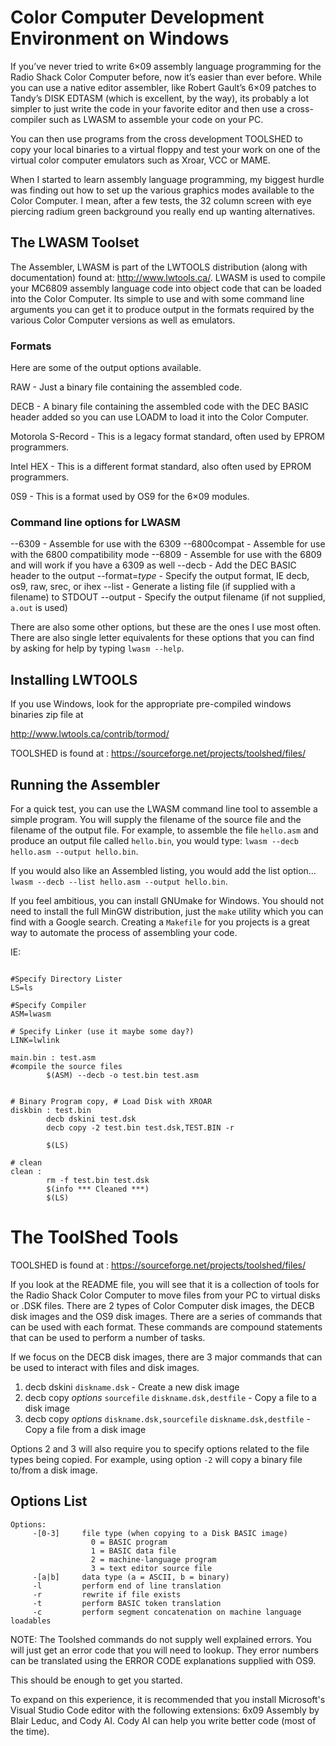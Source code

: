 
# Color Computer Development Environment on Windows

If you’ve never tried to write 6×09 assembly language programming for the Radio Shack Color Computer before, now it’s easier than ever before. While you can use a native editor assembler, like Robert Gault’s 6×09 patches to Tandy’s DISK EDTASM (which is excellent, by the way), its probably a lot simpler to just write the code in your favorite editor and then use a cross-compiler such as LWASM to assemble your code on your PC.

You can then use programs from the cross development TOOLSHED to copy your local binaries to a virtual floppy and test your work on one of the virtual color computer emulators such as Xroar, VCC or MAME.

When I started to learn assembly language programming, my biggest hurdle was finding out how to set up the various graphics modes available to the Color Computer. I mean, after a few tests, the 32 column screen with eye piercing radium green background you really end up wanting alternatives.

## The LWASM Toolset

The Assembler, LWASM is part of the LWTOOLS distribution (along with documentation) found at: http://www.lwtools.ca/. LWASM is  used to compile your MC6809 assembly language code into object code that can be loaded into the Color Computer. Its simple to use and with some command line arguments you can get it to produce output in the formats required by the various Color Computer versions as well as emulators.

### Formats

Here are some of the output options available.

RAW - Just a binary file containing the assembled code.

DECB - A binary file containing the assembled code with the DEC BASIC header added so you can use LOADM to load it into the Color Computer.

Motorola S-Record - This is a legacy format standard, often used by EPROM programmers.

Intel HEX - This is a different format standard, also often used by EPROM programmers.

0S9 - This is a format used by OS9 for the 6×09 modules.

### Command line options for LWASM

--6309  - Assemble for use with the 6309
--6800compat  - Assemble for use with the 6800 compatibility mode
--6809  - Assemble for use with the 6809 and will work if you have a 6309 as well
--decb - Add the DEC BASIC header to the output
--format=_type_     - Specify the output format, IE decb, os9, raw, srec, or ihex
--list - Generate a listing file (if supplied with a filename) to STDOUT
--output - Specify the output filename (if not supplied, `a.out` is used)

There are also some other options, but these are the ones I use most often. There are also single letter equivalents for these options that you can find by asking for help by typing `lwasm --help`.

## Installing LWTOOLS 

If you use Windows, look for the appropriate pre-compiled windows binaries zip file at

http://www.lwtools.ca/contrib/tormod/

TOOLSHED is found at : https://sourceforge.net/projects/toolshed/files/

## Running the Assembler

For a quick test, you can use the LWASM command line tool to assemble a simple program. You will supply the filename of the source file and the filename of the output file. For example, to assemble the file `hello.asm` and produce an output file called `hello.bin`, you would type: `lwasm --decb hello.asm --output hello.bin`.

If you would also like an Assembled listing, you would add the list option... `lwasm --decb --list hello.asm --output hello.bin`.

If you feel ambitious, you can install GNUmake for Windows. You should not need to install the full MinGW distribution, just the `make` utility which you can find with a Google search.  Creating a `Makefile` for you projects is a great way to automate the process of assembling your code.

IE: 

```

#Specify Directory Lister
LS=ls

#Specify Compiler
ASM=lwasm

# Specify Linker (use it maybe some day?)
LINK=lwlink

main.bin : test.asm
#compile the source files
        $(ASM) --decb -o test.bin test.asm


# Binary Program copy, # Load Disk with XROAR
diskbin : test.bin
        decb dskini test.dsk
        decb copy -2 test.bin test.dsk,TEST.BIN -r

        $(LS)

# clean
clean :
        rm -f test.bin test.dsk
        $(info *** Cleaned ***)
        $(LS)
```

# The ToolShed Tools

TOOLSHED is found at : https://sourceforge.net/projects/toolshed/files/

If you look at the README file, you will see that it is a collection of tools for the Radio Shack Color Computer to move files from your PC to virtual disks or .DSK files. There are 2 types of Color Computer disk images, the DECB disk images and the OS9 disk images.  There are a series of commands that can be used with each format.  These commands are compound statements that can be used to perform a number of tasks.

If we focus on the DECB disk images, there are 3 major commands that can be used to interact with files and disk images.

1. decb dskini `diskname.dsk`   - Create a new disk image
2. decb copy _options_ `sourcefile` `diskname.dsk,destfile` - Copy a file to a disk image
3. decb copy _options_ `diskname.dsk,sourcefile` `diskname.dsk,destfile` - Copy a file from a disk image

Options 2 and 3 will also require you to specify options related to the file types being copied. For example, using option `-2` will copy a binary file to/from a disk image.

## Options List

```
Options:
     -[0-3]     file type (when copying to a Disk BASIC image)
                  0 = BASIC program
                  1 = BASIC data file
                  2 = machine-language program
                  3 = text editor source file
     -[a|b]     data type (a = ASCII, b = binary)
     -l         perform end of line translation
     -r         rewrite if file exists
     -t         perform BASIC token translation
     -c         perform segment concatenation on machine language loadables
```
NOTE: The Toolshed commands do not supply well explained errors.  You will just get an error code that you will need to lookup.  They error numbers can be translated using the ERROR CODE explanations supplied with OS9.

This should be enough to get you started.

To expand on this experience, it is recommended that you install Microsoft's Visual Studio Code editor with the following extensions: 6x09 Assembly by Blair Leduc, and Cody AI.  Cody AI can help you write better code (most of the time).  